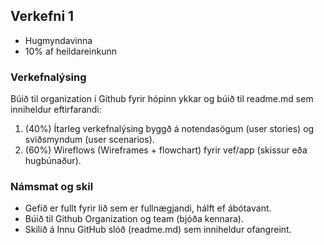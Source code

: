## Verkefni 1 

- Hugmyndavinna
- 10% af heildareinkunn

### Verkefnalýsing 
Búið til organization í Github fyrir hópinn ykkar og búið til readme.md sem inniheldur eftirfarandi:

1. (40%) Ítarleg verkefnalýsing byggð á notendasögum (user stories) og sviðsmyndum (user scenarios). 
1. (60%) Wireflows (Wireframes + flowchart) fyrir vef/app (skissur eða hugbúnaður).

### Námsmat og skil
* Gefið er fullt fyrir lið sem er fullnægjandi, hálft ef ábótavant.
* Búið til Github Organization og team (bjóða kennara).
* Skilið á Innu GitHub slóð (readme.md) sem inniheldur ofangreint.
